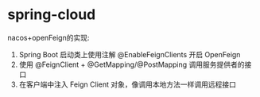 # spring-cloud
nacos+openFeign的实现:  
  1. Spring Boot 启动类上使用注解 @EnableFeignClients 开启 OpenFeign  
  2. 使用 @FeignClient + @GetMapping/@PostMapping 调用服务提供者的接口  
  3. 在客户端中注入 Feign Client 对象，像调用本地方法一样调用远程接口  
